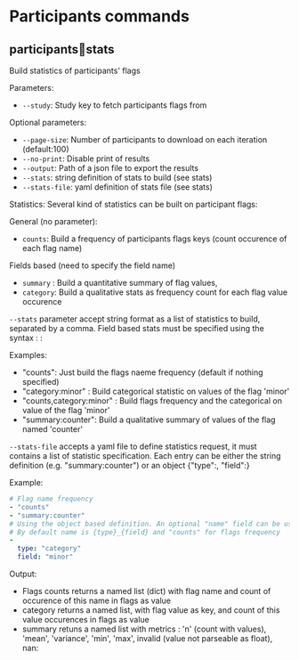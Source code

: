 # Participants commands

## participants:flags:stats

Build statistics of participants' flags

Parameters:
 - `--study`: Study key to fetch participants flags from

Optional parameters:
 - `--page-size`: Number of participants to download on each iteration (default:100)
 - `--no-print`: Disable print of results
 - `--output`: Path of a json file to export the results
 - `--stats`: string definition of stats to build (see stats)
 - `--stats-file`: yaml definition of stats file (see stats)

Statistics:
Several kind of statistics can be built on participant flags:

General (no parameter):
- `counts`: Build a frequency of participants flags keys (count occurence of each flag name)

Fields based (need to specify the field name)
- `summary` : Build a quantitative summary of flag values, 
- `category`: Build a qualitative stats as frequency count for each flag value occurence 

`--stats` parameter accept string format as a list of statistics to build, separated by a comma.
Field based stats must be specified using the syntax : <statistic>:<field>

Examples:
 - "counts": Just build the flags naeme frequency (default if nothing specified)
 - "category:minor" : Build categorical statistic on values of the flag 'minor'
 - "counts,category:minor" : Build flags frequency and the categorical on value of the flag 'minor'
 - "summary:counter": Build a qualitative summary of values of the flag named 'counter'

`--stats-file` accepts a yaml file to define statistics request, it must contains a list of statistic specification.
Each entry can be either the string definition (e.g. "summary:counter") or an object {"type":, "field":}

Example:
```yaml
# Flag name frequency
- "counts"
- "summary:counter"
# Using the object based definition. An optional "name" field can be used to provide results name in case of collision
# By default name is {type}_{field} and "counts" for flags frequency
- 
  type: "category"
  field: "minor"
```

Output:

- Flags counts returns a named list (dict) with flag name and count of occurence of this name in flags as value
- category returns a named list, with flag value as key, and count of this value occurences in flags as value
- summary retuns a named list with metrics : 'n' (count with values), 'mean', 'variance', 'min', 'max', invalid (value not parseable as float), nan: 